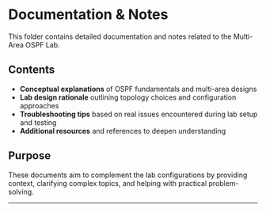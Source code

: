 # Documentation & Notes

This folder contains detailed documentation and notes related to the Multi-Area OSPF Lab.

## Contents

- **Conceptual explanations** of OSPF fundamentals and multi-area designs  
- **Lab design rationale** outlining topology choices and configuration approaches  
- **Troubleshooting tips** based on real issues encountered during lab setup and testing  
- **Additional resources** and references to deepen understanding  

## Purpose

These documents aim to complement the lab configurations by providing context, clarifying complex topics, and helping with practical problem-solving.

---
